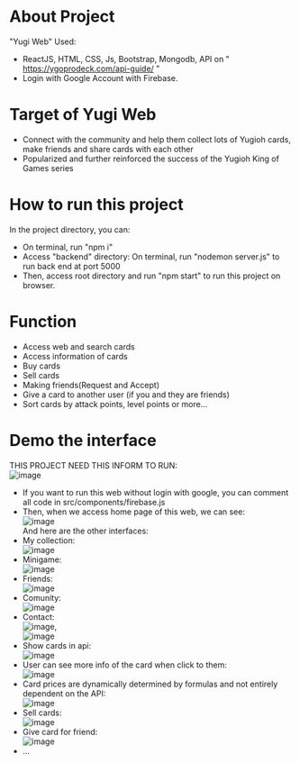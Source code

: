 # **About Project**

"Yugi Web"
Used: 
- ReactJS, HTML, CSS, Js, Bootstrap, Mongodb, API on " https://ygoprodeck.com/api-guide/ "
- Login with Google Account with Firebase.

# **Target of Yugi Web**

- Connect with the community and help them collect lots of Yugioh cards, make friends and share cards with each other
- Popularized and further reinforced the success of the Yugioh King of Games series

# **How to run this project**

In the project directory, you can:
- On terminal, run "npm i"
- Access "backend" directory: On terminal, run "nodemon server.js" to run back end at port 5000 
- Then, access root directory and run "npm start" to run this project on browser.

# **Function**

- Access web and search cards
- Access information of cards
- Buy cards
- Sell cards
- Making friends(Request and Accept)
- Give a card to another user (if you and they are friends)
- Sort cards by attack points, level points or more...

# **Demo the interface**
THIS PROJECT NEED THIS INFORM TO RUN: </br>
![image](https://github.com/user-attachments/assets/fcb05a0a-00f7-45dd-b3d9-c4d00156078b)</br>
- If you want to run this web without login with google, you can comment all code in src/components/firebase.js</br>
- Then, when we access home page of this web, we can see:</br>
![image](https://github.com/user-attachments/assets/7687afed-2546-4d41-af40-dfe73fb8e7ab)</br>
And here are the other interfaces:</br>
- My collection:</br> ![image](https://github.com/user-attachments/assets/03d5a707-0392-4952-abda-2701fb05412b)</br>
- Minigame:</br> ![image](https://github.com/user-attachments/assets/84ce32da-5dd7-435c-9914-9514c74235e0)</br>
- Friends:</br> ![image](https://github.com/user-attachments/assets/83173c1e-e01c-47f4-9129-130d1e747c7d)</br>
- Comunity:</br> ![image](https://github.com/user-attachments/assets/6f5779cf-c3e2-4eb5-8713-2e0ebcc61666)</br>
- Contact:</br> ![image](https://github.com/user-attachments/assets/26ab6884-8d0e-42ae-ac2c-904f07ea935b),</br> ![image](https://github.com/user-attachments/assets/65f02ba7-3a52-4f82-aea6-80dc3f529de9)
- Show cards in api:</br> ![image](https://github.com/user-attachments/assets/a453a85a-226e-448d-9201-755cb6a0a239)</br>
- User can see more info of the card when click to them:</br> ![image](https://github.com/user-attachments/assets/7bf08ae8-3b4b-40fb-ba05-0506f09101a2)</br>
- Card prices are dynamically determined by formulas and not entirely dependent on the API:</br> ![image](https://github.com/user-attachments/assets/0c824c2b-75d7-4413-a9df-c8e3226dc017)</br>
- Sell cards:</br> ![image](https://github.com/user-attachments/assets/37df260d-573b-4141-9775-ee36d6336563)</br>
- Give card for friend:</br> ![image](https://github.com/user-attachments/assets/22905ba7-ab29-479b-8f45-091fbf212412)</br>
- ...


 







